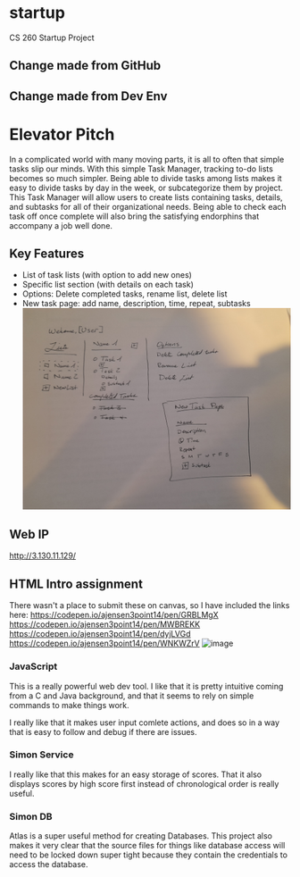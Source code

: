 # startup
CS 260 Startup Project
## Change made from GitHub
## Change made from Dev Env
# Elevator Pitch
In a complicated world with many moving parts, it is all to often that simple tasks slip our minds. 
With this simple Task Manager, tracking to-do lists becomes so much simpler. Being able to divide tasks among lists makes it easy to divide tasks
by day in the week, or subcategorize them by project. This Task Manager will allow users to create lists containing tasks, details, and subtasks
for all of their organizational needs. Being able to check each task off once complete will also bring the satisfying endorphins that accompany a
job well done. 

## Key Features
- List of task lists (with option to add new ones)
- Specific list section (with details on each task)
- Options: Delete completed tasks, rename list, delete list
- New task page: add name, description, time, repeat, subtasks
![alt text](https://github.com/ajensen3point14/startup/blob/main/20230127_165529.jpg?raw=true)


## Web IP
http://3.130.11.129/


## HTML Intro assignment
There wasn't a place to submit these on canvas, so I have included the links here:
https://codepen.io/ajensen3point14/pen/GRBLMgX
https://codepen.io/ajensen3point14/pen/MWBREKK
https://codepen.io/ajensen3point14/pen/dyjLVGd
https://codepen.io/ajensen3point14/pen/WNKWZrV
![image](https://user-images.githubusercontent.com/113062389/217149464-26d8eb2d-1031-4f46-bb55-c5b656ae3332.png)


### JavaScript
This is a really powerful web dev tool. I like that it is pretty intuitive coming from a C and Java background,
and that it seems to rely on simple commands to make things work.

I really like that it makes user input comlete actions, and does so in a way that is easy to follow and debug if there are issues.

### Simon Service
I really like that this makes for an easy storage of scores. That it also displays scores by high score first instead of chronological order
is really useful.

### Simon DB
Atlas is a super useful method for creating Databases. This project also makes it very clear that the source files for things like database access will need
to be locked down super tight because they contain the credentials to access the database.
